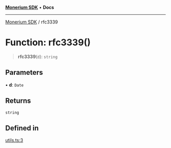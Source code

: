 [**Monerium SDK**](../README.md) • **Docs**

***

[Monerium SDK](../README.md) / rfc3339

# Function: rfc3339()

> **rfc3339**(`d`): `string`

## Parameters

• **d**: `Date`

## Returns

`string`

## Defined in

[utils.ts:3](https://github.com/monerium/js-monorepo/blob/90e863940da8623462a29ce3ac59bdfdcf20271e/packages/sdk/src/utils.ts#L3)
